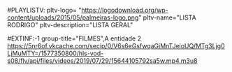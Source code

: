 #PLAYLISTV: pltv-logo= "https://logodownload.org/wp-content/uploads/2015/05/palmeiras-logo.png" pltv-name="LISTA RODRIGO" pltv-description="LISTA GERAL" 

#EXTINF:-1 group-title="FILMES",A entidade 2
https://5nr6of.vkcache.com/secip/0/V6s6eGsfwqaGiMnTJeioUQ/MTg3Ljg0LjMuMTY=/1577350800/hls-vod-s08/flv/api/files/videos/2019/07/29/15644105792sa5w.mp4.m3u8
